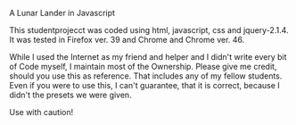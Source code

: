 A Lunar Lander in Javascript

This studentprojecct was coded using html, javascript, css and jquery-2.1.4.
It was tested in Firefox ver. 39 and Chrome and Chrome ver. 46.

While I used the Internet as my friend and helper and I didn't write every bit of Code myself, I maintain most of the Ownership.
Please give me credit, should you use this as reference.
That includes any of my fellow students.
Even if you were to use this, I can't guarantee, that it is correct, because I didn't the presets we were given.

Use with caution!
